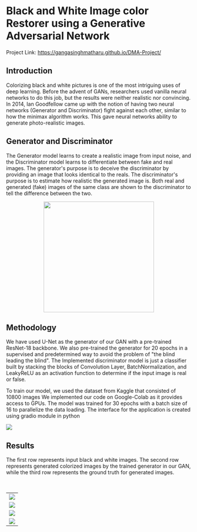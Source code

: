 # Black and White Image color Restorer using a Generative Adversarial Network

Project Link: https://gangasinghmatharu.github.io/DMA-Project/

## Introduction
Colorizing black and white pictures is one of the most intriguing uses of deep learning. Before the advent of GANs, researchers used vanilla neural networks to do this job, but the results were neither realistic nor convincing. In 2014, Ian Goodfellow came up with the notion of having two neural networks (Generator and Discriminator) fight against each other, similar to how the minimax algorithm works. This gave neural networks ability to generate photo-realistic images.

## Generator and Discriminator

The Generator model learns to create a realistic image from input noise, and the Discriminator model learns to differentiate between fake and real images. The generator's purpose is to deceive the discriminator by providing an image that looks identical to the reals. The discriminator's purpose is to estimate how realistic the generated image is. Both real and generated (fake) images of the same class are shown to the discriminator to tell the difference between the two.

<p align="center">
<img src= "images/block_dig.png" height="300px">
</p>

## Methodology

We have used U-Net as the generator of our GAN with a pre-trained ResNet-18 backbone. We also pre-trained the generator for 20 epochs in a supervised and predetermined way to avoid the problem of "the blind leading the blind". The Implemented discriminator model is just a classifier built by stacking the blocks of Convolution Layer, BatchNormalization, and LeakyReLU as an activation function to determine if the input image is real or false.

To train our model, we used the dataset from Kaggle that consisted of 10800 images We implemented our code on Google-Colab as it provides access to GPUs. The model was trained for 30 epochs with a batch size of 16 to parallelize the data loading. The interface for the application is created using gradio module in python

<img src = "images/output.png">

## Results

The first row represents input black and white images. The second row represents generated colorized images by the trained generator in our GAN, while the third row represents the ground truth for generated images.

<table>
    <tr>
        <td>
            <img src = "images/o3.JPG">
        </td>
    </tr>
    </br>
    <tr>
        <td>
            <img src = "images/o4.jpg">
        </td>
    </tr>
    <tr>
        <td>
            <img src = "images/o2.jpg">
        </td>
    </tr>
    <tr>
        <td>
            <img src = "images/o1.jpg">
        </td>
    </tr>
</table>







